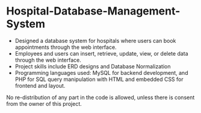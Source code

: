 # Hospital-Database-Management-System

- Designed a database system for hospitals where users can book appointments through the web interface. 
- Employees and users can insert, retrieve, update, view, or delete data through the web interface.
- Project skills include ERD designs and Database Normalization 
- Programming languages used: MySQL for backend development, and PHP for SQL query manipulation with HTML and embedded CSS for frontend and layout. 

No re-distribution of any part in the code is allowed, unless there is consent from the owner of this project.
